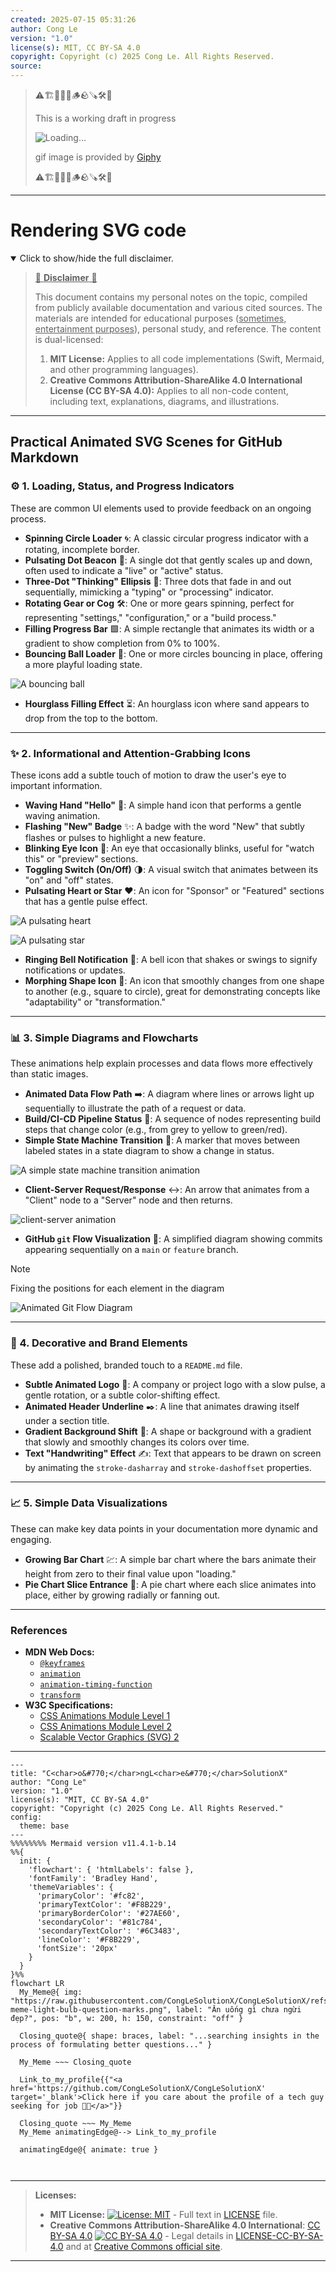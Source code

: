 ```yaml
---
created: 2025-07-15 05:31:26
author: Cong Le
version: "1.0"
license(s): MIT, CC BY-SA 4.0
copyright: Copyright (c) 2025 Cong Le. All Rights Reserved.
source:
---
```



> ⚠️🏗️🚧🦺🧱🪵🪨🪚🛠️👷
> 
> This is a working draft in progress
> 
> ![Loading...](https://media2.giphy.com/media/v1.Y2lkPTc5MGI3NjExMXVjejV3dnVjc2o5MXd3eXBvcDR1cHlzbHQ1Z2R6YjY0ZHpmdjJ6OCZlcD12MV9pbnRlcm5hbF9naWZfYnlfaWQmY3Q9Zw/hL9q5k9dk9l0wGd4e0/giphy.gif)
>
> gif image is provided by [Giphy](https://giphy.com)
> 
> ⚠️🏗️🚧🦺🧱🪵🪨🪚🛠️👷


----




# Rendering SVG code
<details open>
<summary>Click to show/hide the full disclaimer.</summary>
   
> <ins>📢 **Disclaimer** 🚨</ins>
>
> This document contains my personal notes on the topic,
> compiled from publicly available documentation and various cited sources.
> The materials are intended for educational purposes (<ins>sometimes, entertainment purposes</ins>), personal study, and reference.
> The content is dual-licensed:
> 1. **MIT License:** Applies to all code implementations (Swift, Mermaid, and other programming languages).
> 2. **Creative Commons Attribution-ShareAlike 4.0 International License (CC BY-SA 4.0):** Applies to all non-code content, including text, explanations, diagrams, and illustrations.

</details>

---


## Practical Animated SVG Scenes for GitHub Markdown

### ⚙️ 1. Loading, Status, and Progress Indicators

These are common UI elements used to provide feedback on an ongoing process.

*   **Spinning Circle Loader** 🌀: A classic circular progress indicator with a rotating, incomplete border.
*   **Pulsating Dot Beacon** 🔴: A single dot that gently scales up and down, often used to indicate a "live" or "active" status.
*   **Three-Dot "Thinking" Ellipsis** 💬: Three dots that fade in and out sequentially, mimicking a "typing" or "processing" indicator.
*   **Rotating Gear or Cog** 🛠️: One or more gears spinning, perfect for representing "settings," "configuration," or a "build process."
*   **Filling Progress Bar** 🟩: A simple rectangle that animates its width or a gradient to show completion from 0% to 100%.
*   **Bouncing Ball Loader** 🏀: One or more circles bouncing in place, offering a more playful loading state.



![A bouncing ball](./svg_source_code/bouncing-ball.svg)



*   **Hourglass Filling Effect** ⏳: An hourglass icon where sand appears to drop from the top to the bottom.

---

### ✨ 2. Informational and Attention-Grabbing Icons

These icons add a subtle touch of motion to draw the user's eye to important information.

*   **Waving Hand "Hello"** 👋: A simple hand icon that performs a gentle waving animation.
*   **Flashing "New" Badge** ✨: A badge with the word "New" that subtly flashes or pulses to highlight a new feature.
*   **Blinking Eye Icon** 👀: An eye that occasionally blinks, useful for "watch this" or "preview" sections.
*   **Toggling Switch (On/Off)** 🌗: A visual switch that animates between its "on" and "off" states.
*   **Pulsating Heart or Star** ❤️: An icon for "Sponsor" or "Featured" sections that has a gentle pulse effect.



![A pulsating heart](./svg_source_code/pulsating-heart.svg)


![A pulsating star](./svg_source_code/pulsating-star.svg)




*   **Ringing Bell Notification** 🔔: A bell icon that shakes or swings to signify notifications or updates.
*   **Morphing Shape Icon** 💠: An icon that smoothly changes from one shape to another (e.g., square to circle), great for demonstrating concepts like "adaptability" or "transformation."

---


### 📊 3. Simple Diagrams and Flowcharts

These animations help explain processes and data flows more effectively than static images.

*   **Animated Data Flow Path** ➡️: A diagram where lines or arrows light up sequentially to illustrate the path of a request or data.
*   **Build/CI-CD Pipeline Status** 🚦: A sequence of nodes representing build steps that change color (e.g., from grey to yellow to green/red).
*   **Simple State Machine Transition** 🔄: A marker that moves between labeled states in a state diagram to show a change in status.

![A simple state machine transition animation](./svg_source_code/state-machine.svg)

*   **Client-Server Request/Response** ↔️: An arrow that animates from a "Client" node to a "Server" node and then returns.

![client-server animation](./svg_source_code/client-server-animation.svg)


*   **GitHub `git` Flow Visualization** 🌿: A simplified diagram showing commits appearing sequentially on a `main` or `feature` branch.

> [!NOTE]
> Fixing the positions for each element in the diagram

![Animated Git Flow Diagram](./svg_source_code/git-flow.svg)


---

### 🎨 4. Decorative and Brand Elements

These add a polished, branded touch to a `README.md` file.

*   **Subtle Animated Logo** 🌟: A company or project logo with a slow pulse, a gentle rotation, or a subtle color-shifting effect.
*   **Animated Header Underline** ✒️: A line that animates drawing itself under a section title.
*   **Gradient Background Shift** 🌈: A shape or background with a gradient that slowly and smoothly changes its colors over time.
*   **Text "Handwriting" Effect** ✍️: Text that appears to be drawn on screen by animating the `stroke-dasharray` and `stroke-dashoffset` properties.

---


### 📈 5. Simple Data Visualizations

These can make key data points in your documentation more dynamic and engaging.

*   **Growing Bar Chart** 💹: A simple bar chart where the bars animate their height from zero to their final value upon "loading."
*   **Pie Chart Slice Entrance** 🥧: A pie chart where each slice animates into place, either by growing radially or fanning out.


---


### References

*   **MDN Web Docs:**
    *   [`@keyframes`](https://developer.mozilla.org/en-US/docs/Web/CSS/@keyframes)
    *   [`animation`](https://developer.mozilla.org/en-US/docs/Web/CSS/animation)
    *   [`animation-timing-function`](https://developer.mozilla.org/en-US/docs/Web/CSS/animation-timing-function)
    *   [`transform`](https://developer.mozilla.org/en-US/docs/Web/CSS/transform)
*   **W3C Specifications:**
    *   [CSS Animations Module Level 1](https://www.w3.org/TR/css-animations-1/)
    *   [CSS Animations Module Level 2](https://drafts.csswg.org/css-animations-2/)
    *   [Scalable Vector Graphics (SVG) 2](https://www.w3.org/TR/SVG2/)


---


<!-- 
```mermaid
%% Current Mermaid version
info
```  -->


```mermaid
---
title: "C<char>o&#770;</char>ngL<char>e&#770;</char>SolutionX"
author: "Cong Le"
version: "1.0"
license(s): "MIT, CC BY-SA 4.0"
copyright: "Copyright (c) 2025 Cong Le. All Rights Reserved."
config:
  theme: base
---
%%%%%%%% Mermaid version v11.4.1-b.14
%%{
  init: {
    'flowchart': { 'htmlLabels': false },
    'fontFamily': 'Bradley Hand',
    'themeVariables': {
      'primaryColor': '#fc82',
      'primaryTextColor': '#F8B229',
      'primaryBorderColor': '#27AE60',
      'secondaryColor': '#81c784',
      'secondaryTextColor': '#6C3483',
      'lineColor': '#F8B229',
      'fontSize': '20px'
    }
  }
}%%
flowchart LR
  My_Meme@{ img: "https://raw.githubusercontent.com/CongLeSolutionX/CongLeSolutionX/refs/heads/main/assets/images/My-meme-light-bulb-question-marks.png", label: "Ăn uống gì chưa ngừi đẹp?", pos: "b", w: 200, h: 150, constraint: "off" }

  Closing_quote@{ shape: braces, label: "...searching insights in the process of formulating better questions..." }
    
  My_Meme ~~~ Closing_quote
    
  Link_to_my_profile{{"<a href='https://github.com/CongLeSolutionX/CongLeSolutionX' target='_blank'>Click here if you care about the profile of a tech guy seeking for job 🙏🏼</a>"}}

  Closing_quote ~~~ My_Meme
  My_Meme animatingEdge@--> Link_to_my_profile
  
  animatingEdge@{ animate: true }



```

---
>**Licenses:**
>
>- **MIT License:**  [![License: MIT](https://img.shields.io/badge/License-MIT-yellow.svg)](LICENSE) - Full text in [LICENSE](LICENSE) file.
>- **Creative Commons Attribution-ShareAlike 4.0 International**: [CC BY-SA 4.0](https://creativecommons.org/licenses/by-sa/4.0/) [![CC BY-SA 4.0](https://licensebuttons.net/l/by-sa/4.0/88x31.png)](https://creativecommons.org/licenses/by-sa/4.0/) - Legal details in [LICENSE-CC-BY-SA-4.0](THE_PAST/LICENSE-CC-BY-SA-4.0) and at [Creative Commons official site](https://creativecommons.org/licenses/by-sa/4.0/).
>
---